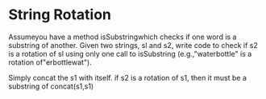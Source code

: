 # String Rotation

Assumeyou have a method isSubstringwhich checks if one word is a substring
of another. Given two strings, sl and s2, write code to check if s2 is a rotation of sl using only one
call to isSubstring (e.g.,"waterbottle" is a rotation of"erbottlewat").

Simply concat the s1 with itself. if s2 is a rotation of s1, then it must be a substring of concat(s1,s1)